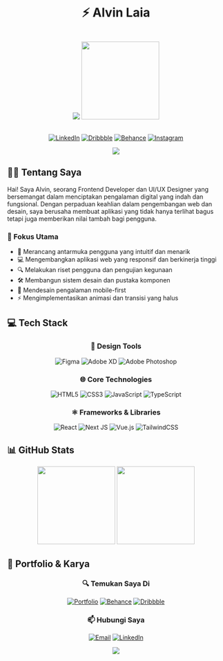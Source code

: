 <div align="center">
  
  # ⚡️ Alvin Laia
  
  <img src="https://readme-typing-svg.demolab.com?font=Fira+Code&weight=600&size=22&duration=3000&pause=1000&color=3F91F7&center=true&vCenter=true&random=false&width=435&lines=Frontend+Developer;UI%2FUX+Designer;Creative+Coder" />

  <img src="https://raw.githubusercontent.com/alvinlaia/alvinlaia/main/assets/coding.png" width="180px" style="margin: 20px 0" />

  [![LinkedIn](https://img.shields.io/badge/LinkedIn-0077B5?style=for-the-badge&logo=linkedin&logoColor=white)](https://www.linkedin.com/in/alvin-nonitehe-syas-putra-laia-6504a825a/)
  [![Dribbble](https://img.shields.io/badge/Dribbble-EA4C89?style=for-the-badge&logo=dribbble&logoColor=white)](https://dribbble.com/alvinlaia)
  [![Behance](https://img.shields.io/badge/Behance-1769ff?style=for-the-badge&logo=behance&logoColor=white)](https://behance.net/alvinlaia)
  [![Instagram](https://img.shields.io/badge/Instagram-E4405F?style=for-the-badge&logo=instagram&logoColor=white)](https://www.instagram.com/alvin.laia11/)
  
  <img src="https://komarev.com/ghpvc/?username=alvinlaia&style=for-the-badge&color=0891b2&labelColor=1c1917" />
</div>

## 🧑‍💻 Tentang Saya

Hai! Saya Alvin, seorang Frontend Developer dan UI/UX Designer yang bersemangat dalam menciptakan pengalaman digital yang indah dan fungsional. Dengan perpaduan keahlian dalam pengembangan web dan desain, saya berusaha membuat aplikasi yang tidak hanya terlihat bagus tetapi juga memberikan nilai tambah bagi pengguna.

### 🎯 Fokus Utama
- 🎨 Merancang antarmuka pengguna yang intuitif dan menarik
- 💻 Mengembangkan aplikasi web yang responsif dan berkinerja tinggi
- 🔍 Melakukan riset pengguna dan pengujian kegunaan
- 🛠️ Membangun sistem desain dan pustaka komponen
- 📱 Mendesain pengalaman mobile-first
- ⚡ Mengimplementasikan animasi dan transisi yang halus

## 💻 Tech Stack

<div align="center">

### 🎨 Design Tools
![Figma](https://img.shields.io/badge/figma-%23F24E1E.svg?style=for-the-badge&logo=figma&logoColor=white)
![Adobe XD](https://img.shields.io/badge/Adobe%20XD-470137?style=for-the-badge&logo=Adobe%20XD&logoColor=#FF61F6)
![Adobe Photoshop](https://img.shields.io/badge/adobe%20photoshop-%2331A8FF.svg?style=for-the-badge&logo=adobe%20photoshop&logoColor=white)

### 🌐 Core Technologies
![HTML5](https://img.shields.io/badge/html5-%23E34F26.svg?style=for-the-badge&logo=html5&logoColor=white)
![CSS3](https://img.shields.io/badge/css3-%231572B6.svg?style=for-the-badge&logo=css3&logoColor=white)
![JavaScript](https://img.shields.io/badge/javascript-%23323330.svg?style=for-the-badge&logo=javascript&logoColor=%23F7DF1E)
![TypeScript](https://img.shields.io/badge/typescript-%23007ACC.svg?style=for-the-badge&logo=typescript&logoColor=white)

### ⚛️ Frameworks & Libraries
![React](https://img.shields.io/badge/react-%2320232a.svg?style=for-the-badge&logo=react&logoColor=%2361DAFB)
![Next JS](https://img.shields.io/badge/Next-black?style=for-the-badge&logo=next.js&logoColor=white)
![Vue.js](https://img.shields.io/badge/vuejs-%2335495e.svg?style=for-the-badge&logo=vuedotjs&logoColor=%234FC08D)
![TailwindCSS](https://img.shields.io/badge/tailwindcss-%2338B2AC.svg?style=for-the-badge&logo=tailwind-css&logoColor=white)

</div>

## 📊 GitHub Stats

<div align="center">
  <img src="https://github-readme-stats.vercel.app/api?username=alvinlaia&show_icons=true&theme=tokyonight&hide_border=true&include_all_commits=true&count_private=true" height="180em" />
  
  <img src="https://github-readme-streak-stats.herokuapp.com/?user=alvinlaia&theme=tokyonight&hide_border=true" height="180em" />
</div>

## 🌟 Portfolio & Karya

<div align="center">
  
### 🔍 Temukan Saya Di

[![Portfolio](https://img.shields.io/badge/Portfolio-255E63?style=for-the-badge&logo=About.me&logoColor=white)](https://alvinlaia11.github.io/portfolio/)
[![Behance](https://img.shields.io/badge/Behance-1769ff?style=for-the-badge&logo=behance&logoColor=white)](https://behance.net/alvinlaia)
[![Dribbble](https://img.shields.io/badge/Dribbble-EA4C89?style=for-the-badge&logo=dribbble&logoColor=white)](https://dribbble.com/alvinlaia)

### 📫 Hubungi Saya
[![Email](https://img.shields.io/badge/Email-D14836?style=for-the-badge&logo=gmail&logoColor=white)](mailto:alvinlaia2004@gmail.com)
[![LinkedIn](https://img.shields.io/badge/LinkedIn-0077B5?style=for-the-badge&logo=linkedin&logoColor=white)](https://www.linkedin.com/in/alvin-nonitehe-syas-putra-laia-6504a825a/)

</div>

<div align="center">
  <img src="https://quotes-github-readme.vercel.app/api?type=horizontal&theme=tokyonight" />
</div>
